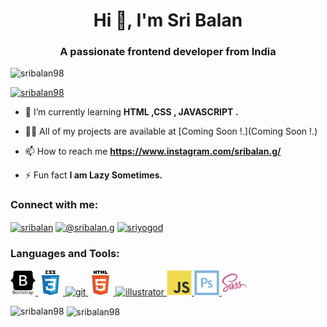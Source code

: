 <h1 align="center">Hi 👋, I'm Sri Balan</h1>
<h3 align="center">A passionate frontend developer from India</h3>

<p align="left"> <img src="https://komarev.com/ghpvc/?username=sribalan98&label=Profile%20views&color=0e75b6&style=flat" alt="sribalan98" /> </p>

<p align="left"> <a href="https://github.com/ryo-ma/github-profile-trophy"><img src="https://github-profile-trophy.vercel.app/?username=sribalan98" alt="sribalan98" /></a> </p>

- 🌱 I’m currently learning **HTML ,CSS , JAVASCRIPT .**

- 👨‍💻 All of my projects are available at [Coming Soon !.](Coming Soon !.)

- 📫 How to reach me **https://www.instagram.com/sribalan.g/**

- ⚡ Fun fact **I am Lazy Sometimes.**

<h3 align="left">Connect with me:</h3>
<p align="left">
<a href="https://linkedin.com/in/sribalan" target="blank"><img align="center" src="https://raw.githubusercontent.com/rahuldkjain/github-profile-readme-generator/master/src/images/icons/Social/linked-in-alt.svg" alt="sribalan" height="30" width="40" /></a>
<a href="https://instagram.com/@sribalan.g" target="blank"><img align="center" src="https://raw.githubusercontent.com/rahuldkjain/github-profile-readme-generator/master/src/images/icons/Social/instagram.svg" alt="@sribalan.g" height="30" width="40" /></a>
<a href="https://discord.gg/sriyogod" target="blank"><img align="center" src="https://raw.githubusercontent.com/rahuldkjain/github-profile-readme-generator/master/src/images/icons/Social/discord.svg" alt="sriyogod" height="30" width="40" /></a>
</p>

<h3 align="left">Languages and Tools:</h3>
<p align="left"> <a href="https://getbootstrap.com" target="_blank" rel="noreferrer"> <img src="https://raw.githubusercontent.com/devicons/devicon/master/icons/bootstrap/bootstrap-plain-wordmark.svg" alt="bootstrap" width="40" height="40"/> </a> <a href="https://www.w3schools.com/css/" target="_blank" rel="noreferrer"> <img src="https://raw.githubusercontent.com/devicons/devicon/master/icons/css3/css3-original-wordmark.svg" alt="css3" width="40" height="40"/> </a> <a href="https://git-scm.com/" target="_blank" rel="noreferrer"> <img src="https://www.vectorlogo.zone/logos/git-scm/git-scm-icon.svg" alt="git" width="40" height="40"/> </a> <a href="https://www.w3.org/html/" target="_blank" rel="noreferrer"> <img src="https://raw.githubusercontent.com/devicons/devicon/master/icons/html5/html5-original-wordmark.svg" alt="html5" width="40" height="40"/> </a> <a href="https://www.adobe.com/in/products/illustrator.html" target="_blank" rel="noreferrer"> <img src="https://www.vectorlogo.zone/logos/adobe_illustrator/adobe_illustrator-icon.svg" alt="illustrator" width="40" height="40"/> </a> <a href="https://developer.mozilla.org/en-US/docs/Web/JavaScript" target="_blank" rel="noreferrer"> <img src="https://raw.githubusercontent.com/devicons/devicon/master/icons/javascript/javascript-original.svg" alt="javascript" width="40" height="40"/> </a> <a href="https://www.photoshop.com/en" target="_blank" rel="noreferrer"> <img src="https://raw.githubusercontent.com/devicons/devicon/master/icons/photoshop/photoshop-line.svg" alt="photoshop" width="40" height="40"/> </a> <a href="https://sass-lang.com" target="_blank" rel="noreferrer"> <img src="https://raw.githubusercontent.com/devicons/devicon/master/icons/sass/sass-original.svg" alt="sass" width="40" height="40"/> </a> </p>

<p><img align="left" src="https://github-readme-stats.vercel.app/api/top-langs?username=sribalan98&show_icons=true&locale=en&layout=compact" alt="sribalan98" /></p>

<p>&nbsp;<img align="center" src="https://github-readme-stats.vercel.app/api?username=sribalan98&show_icons=true&locale=en" alt="sribalan98" /></p>
